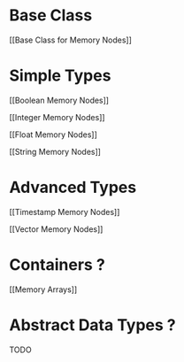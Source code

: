 # Base Class

[[Base Class for Memory Nodes]]

# Simple Types

[[Boolean Memory Nodes]]

[[Integer Memory Nodes]]

[[Float Memory Nodes]]

[[String Memory Nodes]]

# Advanced Types

[[Timestamp Memory Nodes]]

[[Vector Memory Nodes]]

# Containers ?

[[Memory Arrays]]

# Abstract Data Types ?
TODO